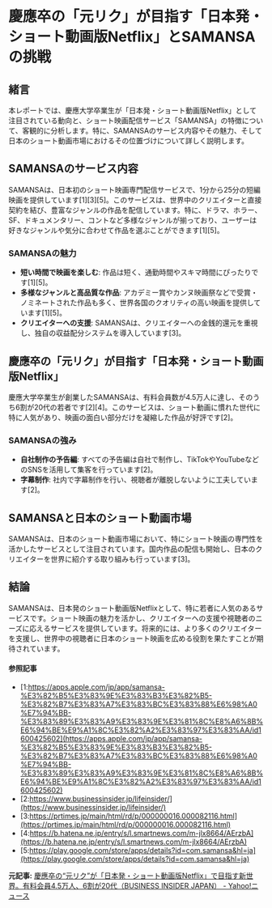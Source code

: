 # 慶應卒の「元リク」が目指す「日本発・ショート動画版Netflix」とSAMANSAの挑戦

## 緒言

本レポートでは、慶應大学卒業生が「日本発・ショート動画版Netflix」として注目されている動向と、ショート映画配信サービス「SAMANSA」の特徴について、客観的に分析します。特に、SAMANSAのサービス内容やその魅力、そして日本のショート動画市場におけるその位置づけについて詳しく説明します。

## SAMANSAのサービス内容

SAMANSAは、日本初のショート映画専門配信サービスで、1分から25分の短編映画を提供しています[1][3][5]。このサービスは、世界中のクリエイターと直接契約を結び、豊富なジャンルの作品を配信しています。特に、ドラマ、ホラー、SF、ドキュメンタリー、コントなど多様なジャンルが揃っており、ユーザーは好きなジャンルや気分に合わせて作品を選ぶことができます[1][5]。

### SAMANSAの魅力

- **短い時間で映画を楽しむ**: 作品は短く、通勤時間やスキマ時間にぴったりです[1][5]。
- **多様なジャンルと高品質な作品**: アカデミー賞やカンヌ映画祭などで受賞・ノミネートされた作品も多く、世界各国のクオリティの高い映画を提供しています[1][5]。
- **クリエイターへの支援**: SAMANSAは、クリエイターへの金銭的還元を重視し、独自の収益配分システムを導入しています[3]。

## 慶應卒の「元リク」が目指す「日本発・ショート動画版Netflix」

慶應大学卒業生が創業したSAMANSAは、有料会員数が4.5万人に達し、そのうち6割が20代の若者です[2][4]。このサービスは、ショート動画に慣れた世代に特に人気があり、映画の面白い部分だけを凝縮した作品が好評です[2]。

### SAMANSAの強み

- **自社制作の予告編**: すべての予告編は自社で制作し、TikTokやYouTubeなどのSNSを活用して集客を行っています[2]。
- **字幕制作**: 社内で字幕制作を行い、視聴者が離脱しないように工夫しています[2]。

## SAMANSAと日本のショート動画市場

SAMANSAは、日本のショート動画市場において、特にショート映画の専門性を活かしたサービスとして注目されています。国内作品の配信も開始し、日本のクリエイターを世界に紹介する取り組みも行っています[3]。

## 結論

SAMANSAは、日本発のショート動画版Netflixとして、特に若者に人気のあるサービスです。ショート映画の魅力を活かし、クリエイターへの支援や視聴者のニーズに応えるサービスを提供しています。将来的には、より多くのクリエイターを支援し、世界中の視聴者に日本のショート映画を広める役割を果たすことが期待されています。

#### 参照記事
- [1:https://apps.apple.com/jp/app/samansa-%E3%82%B5%E3%83%9E%E3%83%B3%E3%82%B5-%E3%82%B7%E3%83%A7%E3%83%BC%E3%83%88%E6%98%A0%E7%94%BB-%E3%83%89%E3%83%A9%E3%83%9E%E3%81%8C%E8%A6%8B%E6%94%BE%E9%A1%8C%E3%82%A2%E3%83%97%E3%83%AA/id1600425602](https://apps.apple.com/jp/app/samansa-%E3%82%B5%E3%83%9E%E3%83%B3%E3%82%B5-%E3%82%B7%E3%83%A7%E3%83%BC%E3%83%88%E6%98%A0%E7%94%BB-%E3%83%89%E3%83%A9%E3%83%9E%E3%81%8C%E8%A6%8B%E6%94%BE%E9%A1%8C%E3%82%A2%E3%83%97%E3%83%AA/id1600425602)
- [2:https://www.businessinsider.jp/lifeinsider/](https://www.businessinsider.jp/lifeinsider/)
- [3:https://prtimes.jp/main/html/rd/p/000000016.000082116.html](https://prtimes.jp/main/html/rd/p/000000016.000082116.html)
- [4:https://b.hatena.ne.jp/entry/s/l.smartnews.com/m-jlx8664/AErzbA](https://b.hatena.ne.jp/entry/s/l.smartnews.com/m-jlx8664/AErzbA)
- [5:https://play.google.com/store/apps/details?id=com.samansa&hl=ja](https://play.google.com/store/apps/details?id=com.samansa&hl=ja)


**元記事:** [慶應卒の“元リク”が「日本発・ショート動画版Netflix」で目指す新世界。有料会員4.5万人、6割が20代（BUSINESS INSIDER JAPAN） - Yahoo!ニュース](https://news.yahoo.co.jp/articles/83eeca86fb8d5d267340d0a94c8a301f7eab9473?source=rss)